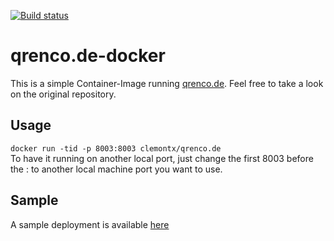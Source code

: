 [![Build status](https://dev.azure.com/clemont/ClemontX.DE/_apis/build/status/ClemontX.DE-Docker%20container-CI)](https://dev.azure.com/clemont/ClemontX.DE/_build/latest?definitionId=3)
# qrenco.de-docker
This is a simple Container-Image running [qrenco.de](https://github.com/chubin/qrenco.de).
Feel free to take a look on the original repository.
## Usage
`
docker run -tid -p 8003:8003 clemontx/qrenco.de
`
<br>
To have it running on another local port, just change the first 8003 before the : to another local machine port you want to use.
## Sample
A sample deployment is available [here](https://qr.cxde.link)

